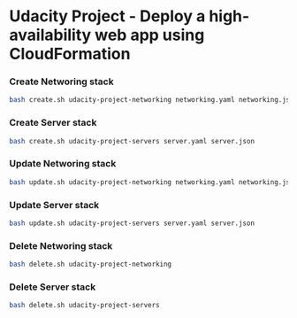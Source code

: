 # Udacity Project - Deploy a high-availability web app using CloudFormation

### Create Networing stack

```bash
bash create.sh udacity-project-networking networking.yaml networking.json 

```

### Create Server stack

```bash
bash create.sh udacity-project-servers server.yaml server.json

```

### Update Networing stack

```bash
bash update.sh udacity-project-networking networking.yaml networking.json 

```

### Update Server stack

```bash
bash update.sh udacity-project-servers server.yaml server.json

```

### Delete Networing stack

```bash
bash delete.sh udacity-project-networking 

```

### Delete Server stack

```bash
bash delete.sh udacity-project-servers

```